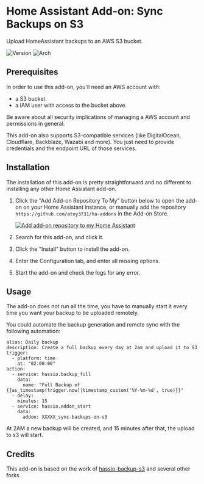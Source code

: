 # Home Assistant Add-on: Sync Backups on S3

Upload HomeAssistant backups to an AWS S3 bucket.

![Version](https://img.shields.io/badge/dynamic/json?label=Version&query=%24.version&url=https%3A%2F%2Fraw.githubusercontent.com%2Fatoy3731%2Fha-addons%2Fmaster%2Fsync-backups-s3%2Fconfig.json)
![Arch](https://img.shields.io/badge/dynamic/json?color=success&label=Arch&query=%24.arch&url=https%3A%2F%2Fraw.githubusercontent.com%2Fatoy3731%2Fha-addons%2Fmaster%2Fsync-backups-s3%2Fconfig.json)

## Prerequisites

In order to use this add-on, you'll need an AWS account with:

- a S3 bucket
- a IAM user with access to the bucket above.

Be aware about all security implications of managing a AWS account and permissions in general.

This add-on also supports S3-compatible services (like DigitalOcean, Cloudflare, Backblaze, Wazabi and more). You just need to provide credentials and the endpoint URL of those services.

## Installation

The installation of this add-on is pretty straightforward and no different to installing any other Home Assistant add-on.

1. Click the "Add Add-on Repository To My" button below to open the add-on on your Home Assistant instance, or manually add the repository `https://github.com/atoy3731/ha-addons` in the Add-on Store.

   [![Add add-on repository to my Home Assistant](https://my.home-assistant.io/badges/supervisor_add_addon_repository.svg)](https://my.home-assistant.io/redirect/supervisor_add_addon_repository/?repository_url=https%3A%2F%2Fgithub.com%2Fatoy3731%2Fha-addons)

2. Search for this add-on, and click it.
3. Click the "Install" button to install the add-on.
4. Enter the Configuration tab, and enter all missing options.
5. Start the add-on and check the logs for any error.

## Usage

The add-on does not run all the time, you have to manually start it every time you want your backup to be uploaded remotely.

You could automate the backup generation and remote sync with the following automation:

```
alias: Daily backup
description: Create a full backup every day at 2am and upload it to S3
trigger:
  - platform: time
    at: "02:00:00"
action:
  - service: hassio.backup_full
    data:
      name: "Full Backup of {{as_timestamp(trigger.now)|timestamp_custom('%Y-%m-%d', true)}}"
  - delay:
    minutes: 15
  - service: hassio.addon_start
    data:
      addon: XXXXX_sync-backups-on-s3
```

At 2AM a new backup will be created, and 15 minutes after that, the upload to s3 will start.

## Credits

This add-on is based on the work of [hassio-backup-s3](https://github.com/mikebell/hassio-backup-s3) and several other forks.
